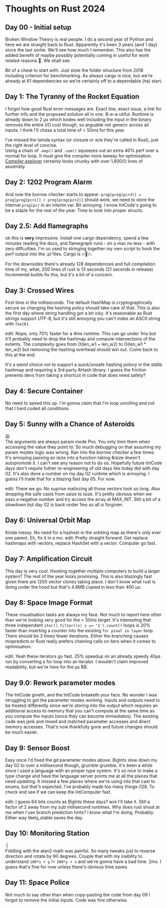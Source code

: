 # Thoughts on Rust 2024

## Day 00 - Initial setup
Broken Window Theory is real people. I do a second year of Python and here we are straight back to Rust. Apparently it's been 3 years (and 1 day) since the last sortie. We'll see how much I remember. This also has the added benefit of maybe possibly potentially coming in useful for work related reasons 👀. We shall see.

Bit of a cheat to start with. Just stole the folder structure from 2018 including criterion for benchmarking. As always cargo is nice, but we're already at 61 dependencies so we're certainly off to a dependable (ha) start.

## Day 1: The Tyranny of the Rocket Equation
I forgot how good Rust error messages are. Exact line, exact issue, a link for further info and the proposed solution all in one. B-e-a-utiful. Runtime is already down to 2 µs which bodes well Including the input in the binary removes the entire I/O cost though, so arguable not generic across all inputs. I think I'll chase a total time of < 50ms for this year.  

I've missed the lamda syntax (or closure or w/e they're called in Rust), just the right level of concise.  
Using a chain of `.map()` and `.sum()` squeezes out an extra 40% perf over a normal for loop. It must give the compiler more leeway for optimisation. [Compiler explorer](https://godbolt.org/#g:!((g:!((g:!((h:codeEditor,i:(filename:'1',fontScale:14,fontUsePx:'0',j:1,lang:rust,selection:(endColumn:5,endLineNumber:12,positionColumn:5,positionLineNumber:12,selectionStartColumn:5,selectionStartLineNumber:12,startColumn:5,startLineNumber:12),source:'fn+fuel_cost(weight:+isize)+-%3E+isize+%7B%0A++++weight+/+3+-+2%0A%7D%0A%0Afn+fuel_cost_rec(weight:+isize)+-%3E+isize+%7B%0A++++let+fuel_weight+%3D+weight+/+3+-+2%3B%0A++++if+fuel_weight+%3C%3D+0+%7B+0+%7D+else+%7B+fuel_weight+%2B+fuel_cost_rec(fuel_weight)+%7D%0A%7D%0A%0A%23%5Bmust_use%5D%0Apub+fn+run(input:+%26str)+-%3E+(isize,+isize)+%7B%0A++++input%0A++++++++.lines()%0A++++++++.map(%7Cx%7C+x.parse::%3Cisize%3E().unwrap())%0A++++++++.map(%7Cw%7C+(fuel_cost(w),+fuel_cost_rec(w)))%0A++++++++.fold((0,+0),+%7Cl,+r%7C+(l.0+%2B+r.0,+l.1+%2B+r.1))%0A%7D%0A'),l:'5',n:'0',o:'Rust+source+%231',t:'0')),k:50,l:'4',n:'0',o:'',s:0,t:'0'),(g:!((h:compiler,i:(compiler:r1830,filters:(b:'0',binary:'1',binaryObject:'1',commentOnly:'0',debugCalls:'1',demangle:'0',directives:'0',execute:'1',intel:'0',libraryCode:'0',trim:'1',verboseDemangling:'0'),flagsViewOpen:'1',fontScale:14,fontUsePx:'0',j:1,lang:rust,libs:!(),options:'',overrides:!(),selection:(endColumn:1,endLineNumber:1,positionColumn:1,positionLineNumber:1,selectionStartColumn:1,selectionStartLineNumber:1,startColumn:1,startLineNumber:1),source:1),l:'5',n:'0',o:'+rustc+1.83.0+(Editor+%231)',t:'0')),k:50,l:'4',n:'0',o:'',s:0,t:'0')),l:'2',n:'0',o:'',t:'0')),version:4) certainly looks chunky with over 1,600(!) lines of assembly.

## Day 2: 1202 Program Alarm
And now the borrow checker starts to appear. `prog[prog[pc+3]] = prog[prog[pc+1]] + prog[prog[pc+2]]` should work, we need to store the internal `prog[pc]` in an interim var. Bit annoying. I know IntCode's going to be a staple for the rest of the year. Time to look into proper structs.

## Day 2.5: Add flamegraphs
ok this is **very** impressive. Install one cargo dependency, spend a few minutes reading the docs, and flamegraph runs - on a mac no less - with zero diffculties. I'm so used to stringing together my own script to hook the perf output into the .pl files. Cargo is 🔥💯🔥.  

For the downsides there's already 128 dependencies and full compilation time of my, what, 200 lines of rust is 13 seconds (21 seconds in release). Incremental builds fix this, but it's a bit of a concern.

## Day 3: Crossed Wires
First time in the milliseconds. The default HashMap is cryptographically secure so changing the hashing policy should take care of that. This is also the first day where string handling got a bit icky. It's reasonable as Rust strings support UTF-8, but it's still annoying you can't index an ASCII string with `foo[0]`.  

edit: Nope, only 70% faster for a 4ms runtime. This can go under 1ms but it'll probably need to drop the hashmap and compute intersections of the extents. The complexity goes from O(len_w1 + len_w2) to O(len_w1 * len_w2) but removing the hashing overhead should win out. Come back to this at the end.  

It's a weird choice not to support a quick/unsafe hashing polocy in the stdlib hashmap and requiring a 3rd party AHash library. I guess the friction prevents devs from taking a shortcut in code that does need safety? 

## Day 4: Secure Container
No need to speed this up. I'm gonna claim that I'm loop unrolling and not that I hard coded all conditions.

## Day 5: Sunny with a Chance of Asteroids
😩  
The arguments are always param mode Pos. You only Imm them when accessing the value they point to. So much debugging on that assuming my param modes logic was wrong.
Ran into the borrow checker a few times. It's annoying passing an isize into a function taking &isize doesn't autopromote it. I can't see any reason not to do so. Hopefully future IntCode days don't require futher re-engineering of old days like today did with day 02. It's also done a number on my day 02 runtime which is annoying. I guess I'll trade that for a blazing fast day 05. For now.

edit: There we go. No suprise mallocing all those vectors took so long. Also dropping the safe casts from usize to isize. It's pretty obvious when we pass a negative number and try access the array at MAX_INT. Still a bit of a slowdown but day 02 is back under 1ms so all is forgiven.

## Day 6: Universal Orbit Map
Kinda messy. No need for a hashset in the orbiting map as there's only ever one parent. Eh, fix it in a mo.
edit: Pretty straight forward. Get replace hashmaps with vectors, replace HashSet with a vector. Computer go fast.

## Day 7: Amplification Circuit
This day is very cool. Hooking together multiple computers to build a larger system? The rest of the year looks promising.
This is also blazingly fast given there are 1200 vector clones taking place. I don't know what rust is doing under the hood but that's 4.8MB copied in less than 400 µs.

## Day 8: Space Image Format
These visualisation tasks are always my fave. Not much to report here other than we're looking very good for the < 50ms target. It's interesting that three independent `iter().filter(|x| x == '1').count()` loops is 20% faster than inserting a counter into the existing `for pixel in layer` loop. There should be 3 times fewer iterations. Either the branching causes mispredicts or Rust really prefers chaining calls on iters when it comes to optimisation. 

edit: Yeah these iterators go fast. 25% speedup on an already speedy 40µs run by converting a for loop into an iterator. I wouldn't claim improved readability, but we're here for the µs BB. 

## Day 9.0: Rework parameter modes
The IntCode giveth, and the IntCode breaketh your face. No wonder I was struggling to get the parameter modes working. Inputs and outputs need to be treated differently since we're storing into the output which requires an additional access to memory that you can't compute at the same time as you compute the inputs (since they can become immediates). The existing code was jank and mixed and matched parameter accesses and direct memory accesses. That's now thankfully gone and future changes should be much easier.

## Day 9: Sensor Boost
Easy once I'd fixed the gd parameter modes above. BigInts slow down my day 02 to over a millisecond though, grumble grumble. It's been a while since I used a language with an proper type system. It's so nice to make a type change and have the language server points me at all the places that need updating. It missed a few places where we're using ints that cast to enums, but that's expected. I've probably made too many things i128. To check and see if we can keep the IntComputer fast.

edit: I guess 64 bits counts as BigInts these days? w/e I'll take it. Still a factor of 2 away from my sub millisecond runtimes. Why does rust shout at me when I use branch prediction hints? I know what I'm doing. Probably. Either way likely_stable saves the day.

## Day 10: Monitoring Station
:|  
Fiddling with the atan2 math was painful. So many tweaks just to reverse direction and rotate by 90 degrees. Couple that with my inability to understand `100*x + y` != `100*y + x` and we're gonna have a bad time.
2ms. I guess that's fine for now unless there's obvious time saves.

## Day 11: Space Police
Not much to say other than when copy-pasting the code from day 09 I forgot to remove the initial inputs. Code was fine otherwise.